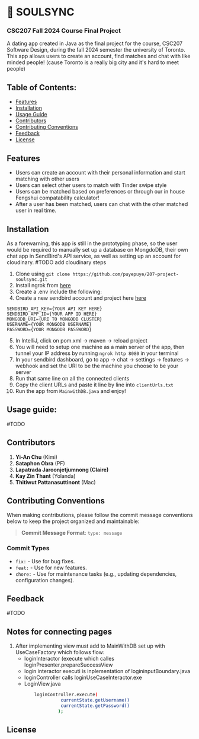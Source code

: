 # 💌 SOULSYNC  
### CSC207 Fall 2024 Course Final Project
A dating app created in Java as the final project for the course, CSC207 Software Design, during the fall 2024 semester the university of Toronto. This app allows users to create an account, find matches and chat with like minded people! (cause Toronto is a really big city and it's hard to meet people)

## Table of Contents:
- [Features](#features)
- [Installation](#installation)
- [Usage Guide](#usage-guide)
- [Contributors](#contributors)
- [Contributing Conventions](#contributing-conventions)
- [Feedback](#feedback)
- [License](#license)
## Features
- Users can create an account with their personal information and start matching with other users
- Users can select other users to match with Tinder swipe style
- Users can be matched based on preferences or through our in house Fengshui compatability calculator!
- After a user has been matched, users can chat with the other matched user in real time.

## Installation
As a forewarning, this app is still in the prototyping phase, so the user would be required to manually set up a database on MongdoDB, their own chat app in SendBird's API service, as well as setting up an account for cloudinary. #TODO add cloudinary steps
1. Clone using `git clone https://github.com/puyepuye/207-project-soulsync.git`
2. Install ngrok from [here](https://ngrok.com)
3. Create a .env include the following:
4. Create a new sendbird account and project here [here](https://sendbird.com)
```
SENDBIRD_API_KEY={YOUR API KEY HERE}
SENDBIRD_APP_ID={YOUR APP ID HERE}
MONGODB_URI={URI TO MONGODB CLUSTER}
USERNAME={YOUR MONGODB USERNAME}
PASSWORD={YOUR MONGODB PASSWORD}
```
5. In IntelliJ, click on pom.xml -> maven -> reload project
6. You will need to setup one machine as a main server of the app, then tunnel your IP address by running `ngrok http 8080` in your terminal
7. In your sendbird dashboard, go to app -> chat -> settings -> features -> webhook and set the URl to be the machine you choose to be your server
8. Run that same line on all the connected clients
9. Copy the client URLs and paste it line by line into `clientUrls.txt`
10. Run the app from `MainwithDB.java` and enjoy!

## Usage guide:
#TODO
    
## Contributors
1. **Yi-An Chu** (Kimi)
2. **Sataphon Obra** (PF)
3. **Lapatrada Jaroonjetjumnong (Claire)**
4. **Kay Zin Thant** (Yolanda)
5. **Thitiwut Pattanasuttinont** (Mac)

## Contributing Conventions

When making contributions, please follow the commit message conventions below to keep the project organized and maintainable:

> **Commit Message Format**: `type: message`

### Commit Types
- `fix:` - Use for bug fixes.
- `feat:` - Use for new features.
- `chore:` - Use for maintenance tasks (e.g., updating dependencies, configuration changes).

## Feedback 
#TODO

## Notes for connecting pages
1. After implementing view must add to MainWithDB set up with UseCaseFactory which follows flow:      
   - loginInteractor (execute which calles loginPresenter.prepareSuccessView
   - login interactor executi is inplementation of logininputBoundary.java
   - loginController calls loginUseCaseInteractor.exe
   - LoginView.java
   ```bash
          loginController.execute(
                    currentState.getUsername()
                    currentState.getPassword()
                   );
   ```
## License
